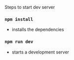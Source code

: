 Steps to start dev server
### `npm install` 
  - installs the dependencies
### `npm run dev` 
  - starts a development server


